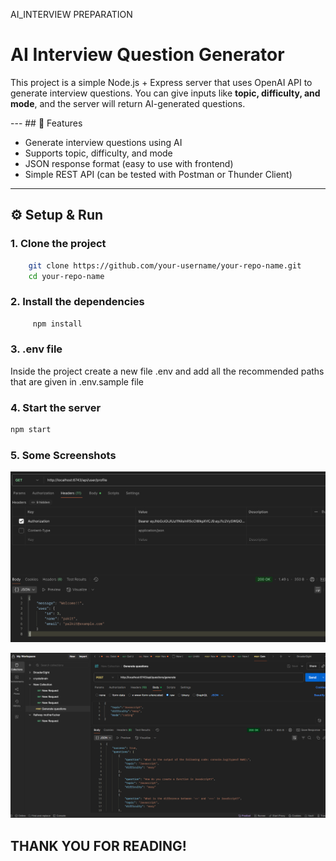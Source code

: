 AI_INTERVIEW PREPARATION
# AI Interview Question Generator
This project is a simple Node.js + Express server that uses OpenAI API to generate interview questions. You can give inputs like **topic, difficulty, and mode**, and the server will return AI-generated questions. 

--- ## 
🚀 Features 
- Generate interview questions using AI 
- Supports topic, difficulty, and mode
- JSON response format (easy to use with frontend)
- Simple REST API (can be tested with Postman or Thunder Client)
--- 


## ⚙️ Setup & Run 

### 1. Clone the project
```bash
    git clone https://github.com/your-username/your-repo-name.git
    cd your-repo-name
```

### 2. Install the dependencies
```bash
     npm install
```

### 3. .env file
Inside the project create a new file .env and add all the recommended paths that are given in .env.sample file 
  
### 4. Start the server 
```bash
npm start 
```
  
### 5. Some Screenshots 
![App Screenshot](./backend/screenshots/users.png) 


![App Screenshot](./backend/screenshots/questions.png) 

## THANK YOU FOR READING!
